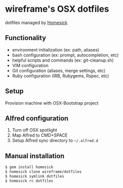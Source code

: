 # wireframe's OSX dotfiles

dotfiles managed by [Homesick](https://github.com/technicalpickles/homesick)

## Functionality
* environment initialization (ex: path, aliases)
* bash configuration (ex: prompt, autocompletion, etc)
* helpful scripts and commands (ex: git-cleanup.sh)
* VIM configuration
* Git configuration (aliases, merge settings, etc)
* Ruby configuration (IRB, Rubygems, Rspec, etc)

## Setup
Provision machine with OSX-Bootstrap project

## Alfred configuration
1. Turn off OSX spotlight
2. Map Alfred to CMD+SPACE
3. Setup Alfred sync directory to `~/.alfred.d`

## Manual installation

```bash
$ gem install homesick
$ homesick clone wireframe/dotfiles
$ homesick symlink dotfiles
$ homesick rc dotfiles
```
